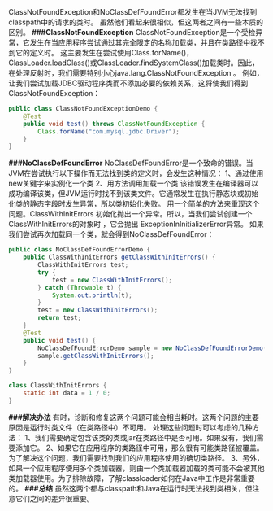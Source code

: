 ClassNotFoundException和NoClassDefFoundError都发生在当JVM无法找到classpath中的请求的类时。
虽然他们看起来很相似，但这两者之间有一些本质的区别。
**###ClassNotFoundException**
ClassNotFoundException是一个受检异常，它发生在当应用程序尝试通过其完全限定的名称加载类，并且在类路径中找不到它的定义时。
这主要发生在尝试使用Class.forName()，ClassLoader.loadClass()或ClassLoader.findSystemClass()加载类时。因此，在处理反射时，我们需要特别小心java.lang.ClassNotFoundException 。
例如，让我们尝试加载JDBC驱动程序类而不添加必要的依赖关系，这将使我们得到  ClassNotFoundException：
```java
public class ClassNotFoundExceptionDemo {
    @Test
    public void test() throws ClassNotFoundException {
        Class.forName("com.mysql.jdbc.Driver");
    }
}
```
**###NoClassDefFoundError**
NoClassDefFoundError是一个致命的错误。当JVM在尝试执行以下操作而无法找到类的定义时，会发生这种情况：
1、通过使用new关键字来实例化一个类 
2、用方法调用加载一个类
该错误发生在编译器可以成功编译该类，但JVM运行时找不到该类文件。它通常发生在执行静态块或初始化类的静态字段时发生异常，所以类初始化失败。
用一个简单的方法来重现这个问题。ClassWithInitErrors 初始化抛出一个异常。所以，当我们尝试创建一个ClassWithInitErrors的对象时  ，它会抛出  ExceptionInInitializerError异常。 
如果我们尝试再次加载同一个类，就会得到NoClassDefFoundError：
```java
public class NoClassDefFoundErrorDemo {
    public ClassWithInitErrors getClassWithInitErrors() {
        ClassWithInitErrors test;
        try {
            test = new ClassWithInitErrors();
        } catch (Throwable t) {
            System.out.println(t);
        }
        test = new ClassWithInitErrors();
        return test;
    }
    @Test
    public void test() {
        NoClassDefFoundErrorDemo sample = new NoClassDefFoundErrorDemo();
        sample.getClassWithInitErrors();
    }
}

class ClassWithInitErrors {
    static int data = 1 / 0;
}
```
**###解决办法**
有时，诊断和修复这两个问题可能会相当耗时。这两个问题的主要原因是运行时类文件（在类路径中）不可用。
处理这些问题时可以考虑的几种方法：
1、我们需要确定包含该类的类或jar在类路径中是否可用。如果没有，我们需要添加它。
2、如果它在应用程序的类路径中可用，那么很有可能类路径被覆盖。为了解决这个问题，我们需要找到我们的应用程序使用的确切类路径。
3、另外，如果一个应用程序使用多个类加载器，则由一个类加载器加载的类可能不会被其他类加载器使用。为了排除故障，了解classloader如何在Java中工作是非常重要的。
**###总结**
虽然这两个都与classpath和Java在运行时无法找到类相关，但注意它们之间的差异很重要。